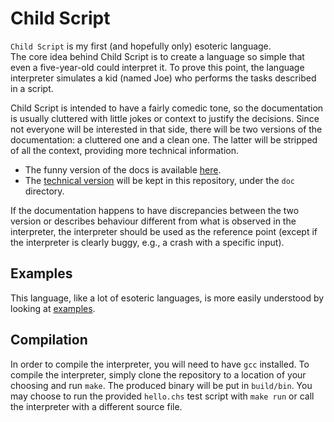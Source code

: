 # Child Script

`Child Script` is my first (and hopefully only) esoteric language.  
The core idea behind Child Script is to create a language so simple that even a five-year-old could interpret it. To prove this point, the language interpreter simulates a kid (named Joe) who performs the tasks described in a script.

Child Script is intended to have a fairly comedic tone, so the documentation is usually cluttered with little jokes or context to justify the decisions. Since not everyone will be interested in that side, there will be two versions of the documentation: a cluttered one and a clean one. The latter will be stripped of all the context, providing more technical information.

- The funny version of the docs is available [here](https://esolangs.org/wiki/Child_Script).
- The [technical version](doc/clean_docs.md) will be kept in this repository, under the `doc` directory.

If the documentation happens to have discrepancies between the two version or describes behaviour different from what is observed in the interpreter, the interpreter should be used as the reference point (except if the interpreter is clearly buggy, e.g., a crash with a specific input).

## Examples

This language, like a lot of esoteric languages, is more easily understood by looking at [examples](examples).

## Compilation

In order to compile the interpreter, you will need to have `gcc` installed.
To compile the interpreter, simply clone the repository to a location of your choosing and run `make`. The produced binary will be put in `build/bin`.
You may choose to run the provided `hello.chs` test script with `make run` or call the interpreter with a different source file.
